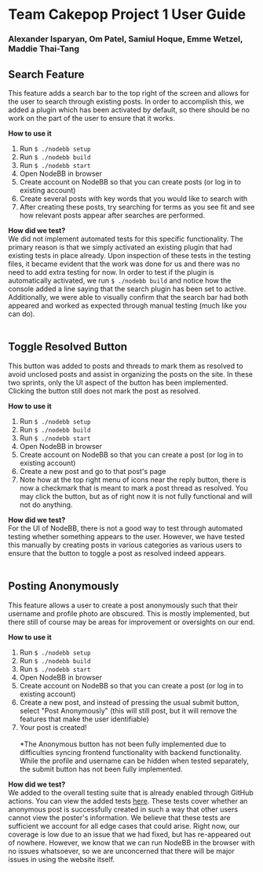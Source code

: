 # Team Cakepop Project 1 User Guide
### Alexander Isparyan, Om Patel, Samiul Hoque, Emme Wetzel, Maddie Thai-Tang

## Search Feature
This feature adds a search bar to the top right of the screen and allows for the user
to search through existing posts. In order to accomplish this, we added a plugin which
has been activated by default, so there should be no work on the part of the user to
ensure that it works.<br>

**How to use it**
1. Run `$ ./nodebb setup`
2. Run `$ ./nodebb build`
3. Run `$ ./nodebb start`
4. Open NodeBB in browser
5. Create account on NodeBB so that you can create posts (or log in to existing account)
6. Create several posts with key words that you would like to search with
7. After creating these posts, try searching for terms as you see fit and see how 
relevant posts appear after searches are performed.<br>

**How did we test?**<br>
We did not implement automated tests for this specific functionality. The primary reason 
is that we simply activated an existing plugin that had existing tests in place already. 
Upon inspection of these tests in the testing files, it became evident that the work 
was done for us and there was no need to add extra testing for now. In order to test if 
the plugin is automatically activated, we run `$ ./nodebb build` and notice how the 
console added a line saying that the search plugin has been set to active. Additionally, 
we were able to visually confirm that the search bar had both appeared and worked as
expected through manual testing (much like you can do).<br><br>


## Toggle Resolved Button
This button was added to posts and threads to mark them as resolved to avoid unclosed 
posts and assist in organizing the posts on the site. In these two sprints, only the UI 
aspect of the button has been implemented. Clicking the button still does not mark the
post as resolved.<br>

**How to use it**
1. Run `$ ./nodebb setup`
2. Run `$ ./nodebb build`
3. Run `$ ./nodebb start`
4. Open NodeBB in browser
5. Create account on NodeBB so that you can create a post (or log in to existing account)
6. Create a new post and go to that post's page
7. Note how at the top right menu of icons near the reply button, there is now a 
checkmark that is meant to mark a post thread as resolved. You may click the button, 
but as of right now it is not fully functional and will not do anything.<br>

**How did we test?**<br>
For the UI of NodeBB, there is not a good way to test through automated testing whether
something appears to the user. However, we have tested this manually by creating posts
in various categories as various users to ensure that the button to toggle a post as
resolved indeed appears.<br><br>


## Posting Anonymously
This feature allows a user to create a post anonymously such that their username and
profile photo are obscured. This is mostly implemented, but there still of course may
be areas for improvement or oversights on our end.<br>

**How to use it**
1. Run `$ ./nodebb setup`
2. Run `$ ./nodebb build`
3. Run `$ ./nodebb start`
4. Open NodeBB in browser
5. Create account on NodeBB so that you can create a post (or log in to existing account)
6. Create a new post, and instead of pressing the usual submit button, select "Post
Anonymously" (this will still post, but it will remove the features that make the user
identifiable)
7. Your post is created!<br><br>
*The Anonymous button has not been fully implemented due to difficulties syncing frontend functionality with backend functionality. While the profile and username can be hidden
when tested separately, the submit button has not been fully implemented.

**How did we test?**<br>
We added to the overall testing suite that is already enabled through GitHub actions.
You can view the added tests [here](https://github.com/CMU-313/spring23-nodebb-team-cakepop/commit/3750b0d4cfb5cd92f2a76552ba982856a1a4f28b). These tests cover whether an anonymous post
is successfully created in such a way that other users cannot view the poster's information.
We believe that these tests are sufficient we account for all edge cases that could arise.
Right now, our coverage is low due to an issue that we had fixed, but has re-appeared out of
nowhere. However, we know that we can run NodeBB in the browser with no issues whatsoever,
so we are unconcerned that there will be major issues in using the website itself.

